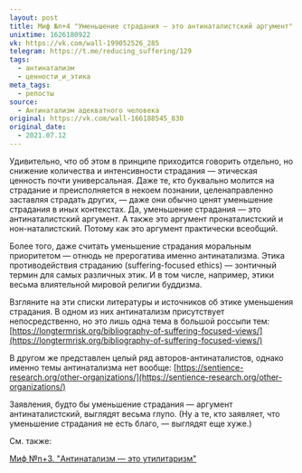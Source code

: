 ```yaml
---
layout: post
title: Миф №n+4 "Уменьшение страдания — это антинаталистский аргумент"
unixtime: 1626180922
vk: https://vk.com/wall-199052526_285
telegram: https://t.me/reducing_suffering/129
tags:
  - антинатализм
  - ценности_и_этика
meta_tags:
  - репосты
source:
  - Антинатализм адекватного человека
original: https://vk.com/wall-166188545_830
original_date:
  - 2021.07.12
---
```

Удивительно, что об этом в принципе приходится говорить отдельно, но снижение количества и интенсивности страдания — этическая ценность почти универсальная. Даже те, кто буквально молится на страдание и преисполняется в некоем познании, целенаправленно заставляя страдать других, — даже они обычно ценят уменьшение страдания в иных контекстах. Да, уменьшение страдания — это антинаталистский аргумент. А также это аргумент пронаталистский и нон-наталистский. Потому как это аргумент практически всеобщий. 

Более того, даже считать уменьшение страдания моральным приоритетом — отнюдь не прерогатива именно антинатализма. Этика противодействия страданию (suffering-focused ethics) — зонтичный термин для самых различных этик. И в том числе, например, этики весьма влиятельной мировой религии буддизма.

Взгляните на эти списки литературы и источников об этике уменьшения страдания. В одном из них антинатализм присутствует непосредственно, но это лишь одна тема в большой россыпи тем: [https://longtermrisk.org/bibliography-of-suffering-focused-views/](https://longtermrisk.org/bibliography-of-suffering-focused-views/)

В другом же представлен целый ряд авторов-антинаталистов, однако именно темы антинатализма нет вообще: [https://sentience-research.org/other-organizations/](https://sentience-research.org/other-organizations/)

Заявления, будто бы уменьшение страдания — аргумент антинаталистский, выглядят весьма глупо. (Ну а те, кто заявляет, что уменьшение страдания не есть благо, — выглядят еще хуже.)

См. также:

[Миф №n+3. "Антинатализм — это утилитаризм"](https://vk.com/wall-166188545_443)
